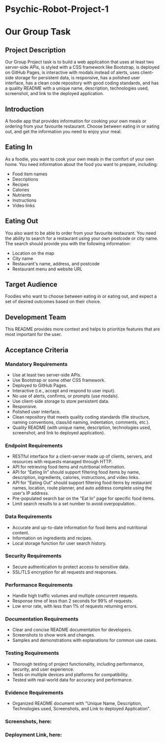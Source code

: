 # Psychic-Robot-Project-1


# Our Group Task

## Project Description
Our Group Project task is to build a web application that uses at least two server-side APIs, is styled with a CSS framework like Bootstrap, is deployed on GitHub Pages, is interactive with modals instead of alerts, uses client-side storage for persistent data, is responsive, has a polished user interface, has a clean code repository with good coding standards, and has a quality README with a unique name, description, technologies used, screenshot, and link to the deployed application.


## Introduction
A foodie app that provides information for cooking your own meals or ordering from your favourite restaurant. Choose between eating in or eating out, and get the information you need to enjoy your meal.

## Eating In
As a foodie, you want to cook your own meals in the comfort of your own home. You need information about the food you want to prepare, including:
- Food item names
- Descriptions
- Recipes
- Calories
- Nutrients
- Instructions
- Video links

## Eating Out
You also want to be able to order from your favourite restaurant. You need the ability to search for a restaurant using your own postcode or city name. The search should provide you with the following information:
- Location on the map
- City name
- Restaurant's name, address, and postcode
- Restaurant menu and website URL

## Target Audience
Foodies who want to choose between eating in or eating out, and expect a set of desired outcomes based on their choice.

## Development Team
This README provides more context and helps to prioritize features that are most important for the user.



## Acceptance Criteria
### Mandatory Requirements
- Use at least two server-side APIs.
- Use Bootstrap or some other CSS framework.
- Deployed to GitHub Pages.
- Interactive (i.e., accept and respond to user input).
- No use of alerts, confirms, or prompts (use modals).
- Use client-side storage to store persistent data.
- Responsive.
- Polished user interface.
- Clean repository that meets quality coding standards (file structure, naming conventions, class/id naming, indentation, comments, etc.).
- Quality README (with unique name, description, technologies used, screenshot, and link to deployed application).

### Endpoint Requirements
- RESTful interface for a client-server made up of clients, servers, and resources with requests managed through HTTP.
- API for retrieving food items and nutritional information.
- API for “Eating In” should support filtering food items by name, description, ingredients, calories, instructions, and video links.
- API for “Eating Out” should support filtering food items by restaurant names, location, route planner, and auto address complete using the user's IP address.
- Pre-populated search bar on the "Eat In" page for specific food items.
- Limit search results to a set number to avoid overpopulation.

### Data Requirements
- Accurate and up-to-date information for food items and nutritional content.
- Information on ingredients and recipes.
- Local storage function for user search history.

### Security Requirements
- Secure authentication to protect access to sensitive data.
- SSL/TLS encryption for all requests and responses.

### Performance Requirements
- Handle high traffic volumes and multiple concurrent requests.
- Response time of less than 2 seconds for 99% of requests.
- Low error rate, with less than 1% of requests returning errors.

### Documentation Requirements
- Clear and concise README documentation for developers.
- Screenshots to show work and changes.
- Samples and demonstrations with explanations for common use cases.

### Testing Requirements
- Thorough testing of project functionality, including performance, security, and user experience.
- Tests on multiple devices and platforms for compatibility.
- Tested with real-world data for accuracy and performance.

### Evidence Requirements
- Organized README document with "Unique Name, Description, Technologies used, Screenshots, and Link to deployed Application".

### Screenshots, here:




### Deployment Link, here:

##

